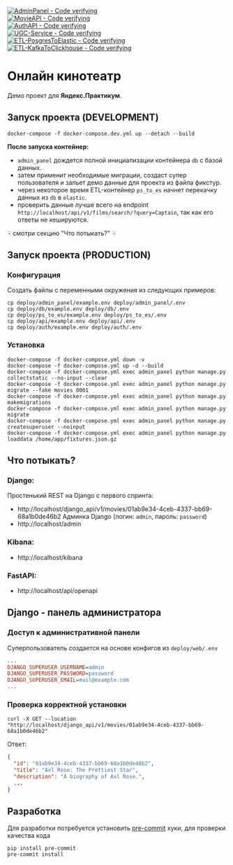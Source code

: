 [![AdminPanel - Code verifying](https://github.com/TreOne/ugc_sprint_1/actions/workflows/admin-panel.yml/badge.svg)](https://github.com/TreOne/ugc_sprint_1/actions/workflows/admin-panel.yml)  
[![MovieAPI - Code verifying](https://github.com/TreOne/ugc_sprint_1/actions/workflows/movie_api.yml/badge.svg)](https://github.com/TreOne/ugc_sprint_1/actions/workflows/movie_api.yml)  
[![AuthAPI - Code verifying](https://github.com/TreOne/ugc_sprint_1/actions/workflows/auth-api.yml/badge.svg)](https://github.com/TreOne/ugc_sprint_1/actions/workflows/auth-api.yml)  
[![UGC-Service - Code verifying](https://github.com/TreOne/ugc_sprint_1/actions/workflows/ugc-service.yml/badge.svg)](https://github.com/TreOne/ugc_sprint_1/actions/workflows/ugc-service.yml)  
[![ETL-PosgresToElastic - Code verifying](https://github.com/TreOne/ugc_sprint_1/actions/workflows/ps_to_es.yml/badge.svg)](https://github.com/TreOne/ugc_sprint_1/actions/workflows/ps_to_es.yml)  
[![ETL-KafkaToClickhouse - Code verifying](https://github.com/TreOne/ugc_sprint_1/actions/workflows/kafka_to_clickhouse.yml/badge.svg)](https://github.com/TreOne/ugc_sprint_1/actions/workflows/kafka_to_clickhouse.yml)  
  

# Онлайн кинотеатр
Демо проект для **Яндекс.Практикум**.

## Запуск проекта (DEVELOPMENT)
```shell
docker-compose -f docker-compose.dev.yml up --detach --build
```

**После запуска контейнер:**
* `admin_panel` дождется полной инициализации контейнера `db` с базой данных.
* затем применит необходимые миграции, создаст супер пользователя и зальет демо данные для проекта из файла фикстур.
* через некоторое время ETL-контейнер `ps_to_es` начнет перекачку данных из `db` в `elastic`.
* проверить данные лучше всего на endpoint `http://localhost/api/v1/films/search/?query=Captain`,
так как его ответы не кешируются.

☟ смотри секцию "Что потыкать?" ☟

## Запуск проекта (PRODUCTION)
### Конфигурация
Создать файлы с переменными окружения из следующих примеров:
```shell
cp deploy/admin_panel/example.env deploy/admin_panel/.env
cp deploy/db/example.env deploy/db/.env
cp deploy/ps_to_es/example.env deploy/ps_to_es/.env
cp deploy/api/example.env deploy/api/.env
cp deploy/auth/example.env deploy/auth/.env
```

### Установка
```shell
docker-compose -f docker-compose.yml down -v
docker-compose -f docker-compose.yml up -d --build
docker-compose -f docker-compose.yml exec admin_panel python manage.py collectstatic --no-input --clear
docker-compose -f docker-compose.yml exec admin_panel python manage.py migrate --fake movies 0001
docker-compose -f docker-compose.yml exec admin_panel python manage.py makemigrations
docker-compose -f docker-compose.yml exec admin_panel python manage.py migrate
docker-compose -f docker-compose.yml exec admin_panel python manage.py createsuperuser --noinput
docker-compose -f docker-compose.yml exec admin_panel python manage.py loaddata /home/app/fixtures.json.gz
```

## Что потыкать?
### Django:
Простенький REST на Django с первого спринта:
 - http://localhost/django_api/v1/movies/01ab9e34-4ceb-4337-bb69-68a1b0de46b2
Админка Django (логин: `admin`, пароль: `password`)
 - http://localhost/admin
### Kibana:
 - http://localhost/kibana
### FastAPI:
 - http://localhost/api/openapi
## Django - панель администратора
### Доступ к административной панели
Суперпользователь создается на основе конфигов из `deploy/web/.env`
```ini
...
DJANGO_SUPERUSER_USERNAME=admin
DJANGO_SUPERUSER_PASSWORD=password
DJANGO_SUPERUSER_EMAIL=mail@example.com
...
```
### Проверка корректной установки
```shell
curl -X GET --location "http://localhost/django_api/v1/movies/01ab9e34-4ceb-4337-bb69-68a1b0de46b2"
```
Ответ:
```json
{
  "id": "01ab9e34-4ceb-4337-bb69-68a1b0de46b2",
  "title": "Axl Rose: The Prettiest Star",
  "description": "A biography of Axl Rose.",
  ...
}
```

## Разработка

Для разработки потребуется установить [pre-commit](https://pre-commit.com/) хуки, для проверки качества кода
```shell
pip install pre-commit
pre-commit install
```
